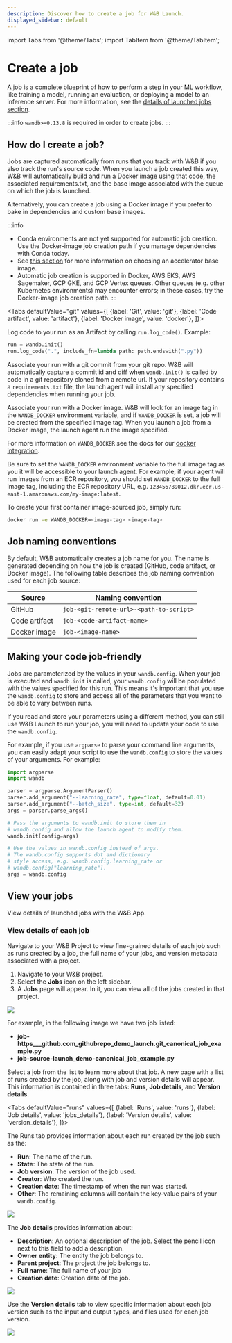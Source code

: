 ```yaml
---
description: Discover how to create a job for W&B Launch.
displayed_sidebar: default
---
```

import Tabs from '@theme/Tabs';
import TabItem from '@theme/TabItem';

# Create a job

A job is a complete blueprint of how to perform a step in your ML workflow, like training a model, running an evaluation, or deploying a model to an inference server. For more information, see the [details of launched jobs section](launch-jobs.md#view-details-of-launched-jobs).

:::info
`wandb>=0.13.8` is required in order to create jobs.
:::

## How do I create a job?

Jobs are captured automatically from runs that you track with W&B if you also track the run's source code. When you launch a job created this way, W&B will automatically build and run a Docker image using that code, the associated requirements.txt, and the base image associated with the queue on which the job is launched. 

Alternatively, you can create a job using a Docker image if you prefer to bake in dependencies and custom base images.

:::info
* Conda environments are not yet supported for automatic job creation. Use the Docker-image job creation path if you manage dependencies with Conda today. 
* See [this section](https://docs.wandb.ai/guides/launch/docker#docker-queues) for more information on choosing an accelerator base image.
* Automatic job creation is supported in Docker, AWS EKS, AWS Sagemaker, GCP GKE, and GCP Vertex queues.  Other queues (e.g. other Kubernetes environments) may encounter errors; in these cases, try the Docker-image job creation path.
:::


<Tabs
  defaultValue="git"
  values={[
    {label: 'Git', value: 'git'},
    {label: 'Code artifact', value: 'artifact'},
    {label: 'Docker image', value: 'docker'},
  ]}>

<TabItem value="artifact">

Log code to your run as an Artifact by calling `run.log_code()`.
Example:

```python
run = wandb.init()
run.log_code(".", include_fn=lambda path: path.endswith(".py"))
```

</TabItem>

<TabItem value="git">

Associate your run with a git commit from your git repo. W&B will automatically capture a commit id and diff when `wandb.init()` is called by code in a git repository cloned from a remote url. If your repository contains a `requirements.txt` file, the launch agent will install any specified dependencies when running your job.

</TabItem>

<TabItem value="docker">

Associate your run with a Docker image. W&B will look for an image tag in the `WANDB_DOCKER` environment variable, and if `WANDB_DOCKER` is set, a job will be created from the specified image tag. When you launch a job from a Docker image, the launch agent run the image specified.

For more information on `WANDB_DOCKER` see the docs for our [docker integration](../integrations/other/docker.md).

Be sure to set the `WANDB_DOCKER` environment variable to the full image tag as you it will be accessible to your launch agent. For example, if your agent will run images from an ECR repository, you should set `WANDB_DOCKER` to the full image tag, including the ECR repository URL, e.g. `123456789012.dkr.ecr.us-east-1.amazonaws.com/my-image:latest`.

To create your first container image-sourced job, simply run:
```bash
docker run -e WANDB_DOCKER=<image-tag> <image-tag>
```

</TabItem>

</Tabs>

## Job naming conventions

By default, W&B automatically creates a job name for you. The name is generated depending on how the job is created (GitHub, code artifact, or Docker image). The following table describes the job naming convention used for each job source:

| Source        | Naming convention                       |
| ------------- | --------------------------------------- |
| GitHub        | `job-<git-remote-url>-<path-to-script>` |
| Code artifact | `job-<code-artifact-name>`              |
| Docker image  | `job-<image-name>`                      |

## Making your code job-friendly

Jobs are parameterized by the values in your `wandb.config`. When your job is executed and `wandb.init` is called, your `wandb.config` will be populated with the values specified for this run. This means it's important that you use the `wandb.config` to store and access all of the parameters that you want to be able to vary between runs.

If you read and store your parameters using a different method, you can still use W&B Launch to run your job, you will need to update your code to use the `wandb.config`.

For example, if you use `argparse` to parse your command line arguments, you can easily adapt your script to use the `wandb.config` to store the values of your arguments. For example:

```python
import argparse
import wandb

parser = argparse.ArgumentParser()
parser.add_argument("--learning_rate", type=float, default=0.01)
parser.add_argument("--batch_size", type=int, default=32)
args = parser.parse_args()

# Pass the arguments to wandb.init to store them in 
# wandb.config and allow the launch agent to modify them. 
wandb.init(config=args)

# Use the values in wandb.config instead of args. 
# The wandb.config supports dot and dictionary 
# style access, e.g. wandb.config.learning_rate or 
# wandb.config["learning_rate"].
args = wandb.config
```

## View your jobs
View details of launched jobs with the W&B App.

### View details of each job

Navigate to your W&B Project to view fine-grained details of each job such as runs created by a job, the full name of your jobs, and version metadata associated with a project. 

1. Navigate to your W&B project.
2. Select the **Jobs** icon on the left sidebar.
3. A **Jobs** page will appear. In it, you can view all of the jobs created in that project.

![](/images/launch/view_jobs.png)

For example, in the following image we have two job listed:
- **job-https___github.com_githubrepo_demo_launch.git_canonical_job_example.py**
- **job-source-launch_demo-canonical_job_example.py**

Select a job from the list to learn more about that job. A new page with a list of runs created by the job, along with job and version details will appear.  This information is contained in three tabs: **Runs**, **Job details**, and **Version details**.

<Tabs
  defaultValue="runs"
  values={[
    {label: 'Runs', value: 'runs'},
    {label: 'Job details', value: 'jobs_details'},
    {label: 'Version details', value: 'version_details'},
  ]}>
  <TabItem value="runs">

The Runs tab provides information about each run created by the job such as the:

- **Run**: The name of the run.
- **State**: The state of the run.
- **Job version**: The version of the job used.
- **Creator**: Who created the run.
- **Creation date**: The timestamp of when the run was started.
- **Other**: The remaining columns will contain the key-value pairs of your `wandb.config`.

![](/images/launch/runs_in_job.png)


  </TabItem>
  <TabItem value="jobs_details">

The **Job details** provides information about:

* **Description**: An optional description of the job. Select the pencil icon next to this field to add a description.
* **Owner entity**: The entity the job belongs to.
* **Parent project**: The project the job belongs to.
* **Full name**: The full name of your job
* **Creation date**: Creation date of the job.


![](/images/launch/job_id_full_name.png)

  </TabItem>
  <TabItem value="version_details">

Use the **Version details** tab to view specific information about each job version such as the input and output types, and files used for each job version. 

![](/images/launch/version_details_large.png)

  </TabItem>
</Tabs>
